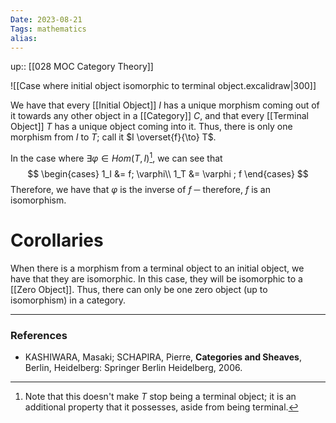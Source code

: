 ```yaml
---
Date: 2023-08-21
Tags: mathematics
alias: 
---
```

up:: [[028 MOC Category Theory]]

![[Case where initial object isomorphic to terminal object.excalidraw|300]]

We have that every [[Initial Object]] $I$ has a unique morphism coming out of it towards any other object in a [[Category]] $C$, and that every [[Terminal Object]] $T$ has a unique object coming into it. Thus, there is only one morphism from $I$ to $T$; call it $I \overset{f}{\to} T$. 

In the case where $\exists \varphi \in Hom(T,I)$[^1], we can see that
$$
\begin{cases}
1_I &= f; \varphi\\
1_T &= \varphi ; f
\end{cases}
$$
Therefore, we have that $\varphi$ is the inverse of $f$ ─ therefore, $f$ is an isomorphism.
# Corollaries
When there is a morphism from a terminal object to an initial object, we have that they are isomorphic. In this case, they will be isomorphic to a [[Zero Object]]. Thus, there can only be one zero object (up to isomorphism) in a category.

---
### References
- KASHIWARA, Masaki; SCHAPIRA, Pierre, **Categories and Sheaves**, Berlin, Heidelberg: Springer Berlin Heidelberg, 2006.

[^1]: Note that this doesn't make $T$ stop being a terminal object; it is an additional property that it possesses, aside from being terminal.